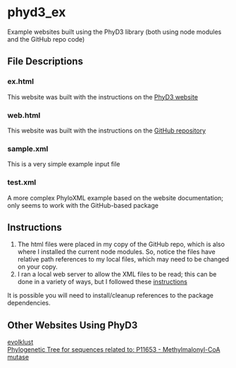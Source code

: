 # phyd3_ex
Example websites built using the PhyD3 library (both using node modules and the GitHub repo code)

## File Descriptions

### ex.html  
This website was built with the instructions on the [PhyD3 website](https://phyd3.bits.vib.be/documentation.html)  

### web.html  
This website was built with the instructions on the [GitHub repository](https://github.com/vibbits/phyd3/)  

### sample.xml  
This is a very simple example input file  

### test.xml  
A more complex PhyloXML example based on the website documentation; only seems to work with the GitHub-based package

## Instructions
1. The html files were placed in my copy of the GitHub repo, which is also where I installed the current node modules. So, notice the files have relative path references to my local files, which may need to be changed on your copy.  
2. I ran a local web server to allow the XML files to be read; this can be done in a variety of ways, but I followed these [instructions](https://developer.mozilla.org/en-US/docs/Learn/Common_questions/set_up_a_local_testing_server)    

It is possible you will need to install/cleanup references to the package dependencies.

## Other Websites Using PhyD3
[evolklust](http://evolclustdb.org/)  
[Phylogenetic Tree for sequences related to: P11653 - Methylmalonyl-CoA mutase](https://www.ebi.ac.uk/thornton-srv/m-csa/tree/filtered_kw/127)
